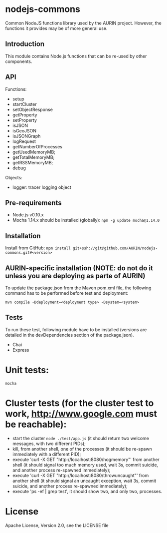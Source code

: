 # nodejs-commons

Common NodeJS functions library used by the AURIN project. However, the functions it provides may be 
of more general use.


## Introduction

This module contains Node.js functions that can be re-used by other components.


API
---

Functions:
* setup
* startCluster
* setObjectResponse
* getProperty
* setProperty
* isJSON
* isGeoJSON
* isJSONGraph
* logRequest
* getNumberOfProcesses
* getUsedMemoryMB;
* getTotalMemoryMB;
* getRSSMemoryMB;
* debug


Objects:
* logger: tracer logging object

## Pre-requirements

* Node.js v0.10.x
* Mocha 1.14.x should be installed (globally):
  `npm -g update mocha@1.14.0`


## Installation

Install from GitHub:
  `npm install git+ssh://git@github.com/AURIN/nodejs-commons.git#<version>`


## AURIN-specific installation (NOTE: do not do it unless you are deploying as parte of AURIN)

To update the package.json from the Maven pom.xml file, the following command has to be performed before test and deployment:

  `mvn compile -Ddeployment=<deployment type> -Dsystem=<system>`
  

## Tests

To run these test, following module have to be installed (versions are detailed in the devDependencies section of the package.json).

* Chai
* Express
  

# Unit tests:

  `mocha`
  
# Cluster tests (for the cluster test to work, http://www.google.com must be reachable):

* start the cluster `node ./test/app.js` (it should return two welcome messages, 
with two different PIDs);
* kill, from another shell, one of the processes (it should be re-spawn immediately with a different PID); 
* execute 'curl -X GET "http://localhost:8080/hogmemory"' from another shell (it should signal too much
memory used, wait 3s, commit suicide, and another process re-spawned immediately);
* execute 'curl -X GET "http://localhost:8080/throwuncaught"' from another shell (it should signal an uncaught 
exception, wait 3s, commit suicide, and another process re-spawned immediately);
* execute 'ps -ef | grep test', it should show two, and only two, processes. 


# License

Apache License, Version 2.0, see the LICENSE file  

  

